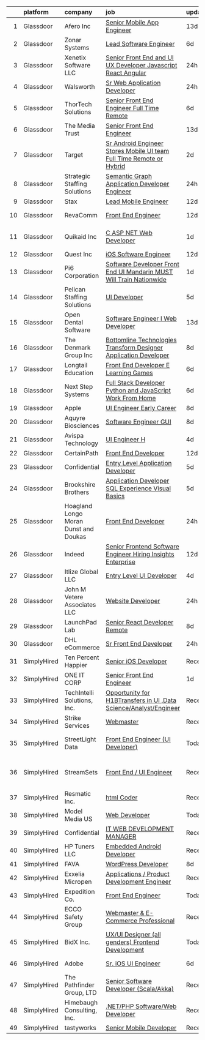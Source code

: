 

|    | platform    | company                                  | job                                                                                                                                                                                                                                                                                                                                                                                                                                                                                                                                                                                                                                                                                                                                                                                                                                                                                                                                                                                                                                                                                                                                                                                                                                                                                                                                          | update_time   | location                    |
|---:|:------------|:-----------------------------------------|:---------------------------------------------------------------------------------------------------------------------------------------------------------------------------------------------------------------------------------------------------------------------------------------------------------------------------------------------------------------------------------------------------------------------------------------------------------------------------------------------------------------------------------------------------------------------------------------------------------------------------------------------------------------------------------------------------------------------------------------------------------------------------------------------------------------------------------------------------------------------------------------------------------------------------------------------------------------------------------------------------------------------------------------------------------------------------------------------------------------------------------------------------------------------------------------------------------------------------------------------------------------------------------------------------------------------------------------------|:--------------|:----------------------------|
|  1 | Glassdoor   | Afero  Inc                               | [Senior Mobile App Engineer](https://www.glassdoor.com/partner/jobListing.htm?pos=103&ao=1110586&s=58&guid=000001816623a885bc8ef9912144abb5&src=GD_JOB_AD&t=SR&vt=w&cs=1_3db5bfb7&cb=1655276022309&jobListingId=1007911508577&cpc=37341DEBFFBD205D&jrtk=3-0-1g5j27a5cjign801-1g5j27a5tii1b800-aaef6dbf4c53258e--6NYlbfkN0CC0A5x5g5_TQfmtzgnBY2xgu_zulWeIlTtfn41nOY8lB7c3O87lkqw2Bq_KBshUPO7DzD05lFuy1O8VTIUdyHnltQslu7y9SvGkILuptDLWuKiJ_dqkOII3JnpuvLxERiWtjWljeOoVYViLLgIEL5VGJzW6xsfazyF5qzwj9nBZUehhQW4cX8eLQ6gFzj-UFuhZ4b4A8tyoOG0TmmrhC3duIRhi7eeU3F5rALQ3zsSwXlY-W502kOoQ7xozFvbB1Sh009igmBd08aTA1k-rQubsNvY7QthTDccAM419ummLyrrM2uqsrzSPDwRMp48TJQvhFQwRUFuO3IYQj1zOtcLivb1c9gXQhjI5rZY8vtZDDackINpKaO36H9HhNbNIYpFb5BLtLPb9nNaZYiDMlKa75UODgZJG-RIak9O0Iikkjmorbl968r84WFJoYHcNeY%3D)                                                                                                                                                                                                                                                                                                                                                                                                                                                                                                                                               | 13d           | Los Altos, CA               |
|  2 | Glassdoor   | Zonar Systems                            | [Lead Software Engineer](https://www.glassdoor.com/partner/jobListing.htm?pos=110&ao=1110586&s=58&guid=000001816623a885bc8ef9912144abb5&src=GD_JOB_AD&t=SR&vt=w&ea=1&cs=1_c2c27ad8&cb=1655276022310&jobListingId=1007926499610&cpc=DFCAFF9DFE7B86C3&jrtk=3-0-1g5j27a5cjign801-1g5j27a5tii1b800-37f5cbc90ecfd296--6NYlbfkN0Dd-xeNrvTnw9TZw2thXhmUPe8rQYLDJvUYVtRQ9e31VDS2_wj60h3O_ncRXIuKqqSX3qBej_ixp68TQjRnHocgUPpNmMWD6amofQneZG21as13hl7Ni-mLRBKwgbKp1KkHx2jDEzfBzBOcmTQKzdxTc1Jetlgy24IBQTs1AM8Ppz0Gbc1ie845lHDdo99U4FMRzufolZ57-wydRJ4HLuTzBE9p3VT2ZiYBB3CrkN3IzRUqBsdtHZbM-ldfytVLiLXjGtKfLIuZerI4J-YU5g_4Y5OpdPGMOHXmoHAGzddbOS8XJBvazDmc9L2k37FX8ozlszohjhm5DxbpbePn5PwRssw-uITevkp2hUbCsMgyEtIJntJFx6AEFUu9TG-BS9NufYmcxPZbxGNWSynAhN3qjiBCMbNHSIFzMgnt9IQseeYAlOPyDCZjL_E0DejFtD1adZztVr-XJpthUtwSuMqSzqLNw1LK_zCJ7ildfQ9iCsUWwVvSHAdy692lomTirr4%3D)                                                                                                                                                                                                                                                                                                                                                                                                                                                                              | 6d            | Remote                      |
|  3 | Glassdoor   | Xenetix Software  LLC                    | [Senior Front End and UI UX Developer   Javascript   React   Angular](https://www.glassdoor.com/partner/jobListing.htm?pos=120&ao=1110586&s=58&guid=000001816623a885bc8ef9912144abb5&src=GD_JOB_AD&t=SR&vt=w&ea=1&cs=1_c028ccf3&cb=1655276022314&jobListingId=1007939141821&cpc=7E331B339EFC28D0&jrtk=3-0-1g5j27a5cjign801-1g5j27a5tii1b800-90042b623b70d775--6NYlbfkN0CpPMxwskfIZ-jWB7IwNHSoqSn3ArM2wfwVqlocDYodK25I6_Y2E5snAod3G6T8FgNr2eaPqRKN4EfUSdtjs6cEeHnDkaVnz9V6QLDkfPP_woH6iZDGxon2hyiPMlOIEnxcDCzr-9qpiHE8uqfIm85JnAN9I6v3znLqBKuqb4KRYQKdKYjvtaKPnhse5HlhS2Ev-e3uODdPCR_CqOGRxavhIWKdc-3pby5rYGmRX8jNKYJ9_EkfvbNweTqbx0UwfowzqPcOrsEY9dZjVxsTx_Y25MAlmAQV5k0nb-uFWuTTcvgqLolafTSq52r2Bne3ZfI0OpDgHspQMAEmAsLCGfBXj7BZvv7eyeTYJadWrqVCAgAOS-yzgALSEkaRmZeKwR6-uxYnM4xQHwmG7bdQ8w3ZbvQP8stxWlswueKTXWjpTbwp_BpDky30I3kw5eyGbay6NJMrgyAgAiNbrUaMfnTgocEbVXxENOhCPI-QSZegDRGY9brnQ3TIapfWNQXKRTGqDuDXgE6hJA%3D%3D)                                                                                                                                                                                                                                                                                                                                                                                                                   | 24h           | Remote                      |
|  4 | Glassdoor   | Walsworth                                | [Sr  Web Application Developer](https://www.glassdoor.com/partner/jobListing.htm?pos=123&ao=1110586&s=58&guid=000001816623a885bc8ef9912144abb5&src=GD_JOB_AD&t=SR&vt=w&cs=1_8dfb90d4&cb=1655276022314&jobListingId=1007940002178&cpc=F1F9710DED3F09F8&jrtk=3-0-1g5j27a5cjign801-1g5j27a5tii1b800-77775126b30611a0--6NYlbfkN0DW_Rej5pckxM_72TM8-Q95c4pIEIDcSeZHzgEKGbEr_LyG-yNczPmRGi_3km06l3eLCOCOwNZT5pgzQgrGUJS0ZqZjWFQTRCGkD3aQzB_y15dGiu_QZS_iCJRBY84cBjRkKdfc5bTSIyziyZvQ3wUNNVPmuVFUWfnXR1Y94HItpKz9-0e4icd3a2R1cFUvmKn-rajSTgp7IOOj89rt8H5yKqVaWz26d5Wq7Vn3wrWzd9jq6X6Z6kr9ZJRP-WY7R6CO_1QyHBbLLoCMpj3v3Pb_AAHcLCcSZpZEDeT1X2PdOhTlsXuqI0_kiNBD91chvtLt1xDbkx04sx-hDUON1gJDs21lp9IF5qZTqszNCkvupqCQbNDCxoTBaIsTue640AxbwxcgYOSnguFFyuhK0I7NnQIYYKSduUOtWcZX2anKj2kyNZS4Ektjz2LLw1x4V1rGFcg1dwTfO0scePHedLp-lcpdUuxgYsDDSXzlT5_jZChmTjr-2jrmVsNXQHogVJf5ht9frYLtCarc_sUjCUs-zrTtijFMOq7nBPwQ1wmDnPtczw4OhvtIco-mLdvRpSsz1KwPe4tD5kiW9cu2Fzu_4jE4WybUyMNKQOrvL2Q8XGraZ7Z3cb-eWzupNW2IljVkvPEaCLSmWMceWhCmiIPouu_H1I8INYY%3D)                                                                                                                                                                                                                                                                                                            | 24h           | Remote                      |
|  5 | Glassdoor   | ThorTech Solutions                       | [Senior Front End Engineer  Full Time  Remote](https://www.glassdoor.com/partner/jobListing.htm?pos=113&ao=1110586&s=58&guid=000001816623a885bc8ef9912144abb5&src=GD_JOB_AD&t=SR&vt=w&ea=1&cs=1_692b9b30&cb=1655276022312&jobListingId=1007926687544&cpc=AF8BC9077DDDE68D&jrtk=3-0-1g5j27a5cjign801-1g5j27a5tii1b800-2890f8cb67275e02--6NYlbfkN0C01UNaBQ680rhInzVQmCw0TGPaO4jl8CGKEaY9c_l_wmklrvLcRGtWPISx9WpmDVKDbwvbTa8jkNU3ooFQdronYdhPVAxnzYMw42-BlaXE7xvHcow4raIAfhvM-dvI8THNAtPTc-qXnXr4Hqg7IIwhqMaPrAXAzpPaBStsvWmpW7mZJAlkgIurY2YCiXUht6l0jz-R0oUAVUFUbrrh4xjG4ecgBXO_yVLXl2wGFshvAtLXjLEncMWAnQyPmlsNBaFn6VGPnCH6WiCrElzU6RwAppOJGe2qohKO7lGIX8DQZ2oAzf2jyiGUShgQPm0LjbrYd9T6Tl3SPwYr_P3MpXqC7t5JRpKcpsPkuozvApL_Wel8qiIXFmQFUwhZcQpyJFHwfPu1soBrx3XB-xJeiy30VNxB3bKtQ-4ib7y6GXdENtShqS1u4VCNvXxNQM-Ci8rD5NIMAboylapsUDKXFF90uttWBSAUaeJ4ocbUNuyV_grhJs5ZZGxetNnZELJ-0d-jaIvbH2POz-5J5OrP8tMWOLDm2vSuvxsKNR1lxlUYmXefMF5R8DDp)                                                                                                                                                                                                                                                                                                                                                                                                      | 6d            | Armonk, NY                  |
|  6 | Glassdoor   | The Media Trust                          | [Senior Front End Engineer](https://www.glassdoor.com/partner/jobListing.htm?pos=115&ao=1110586&s=58&guid=000001816623a885bc8ef9912144abb5&src=GD_JOB_AD&t=SR&vt=w&ea=1&cs=1_e512eed5&cb=1655276022313&jobListingId=1007910273073&cpc=AF02A54CD0F60729&jrtk=3-0-1g5j27a5cjign801-1g5j27a5tii1b800-b0f58a88df791d58--6NYlbfkN0CpgtvgNfb_0GDh77AeZwQGgxMxc-pJB6_jw_LMjuU1MV7IREIiNV-vlkpYz5jbNJQYsu8eYPmJvwXMpthMK0dNjNQR9JYSNzIa11D4xxnch39aX0jcj356Ivg5TZwOcLDcehqczGWu0ZuNOm4LbP2igCicLBs85HolaTJefwOXou_SPJ26bDyMLJw0VR9oB7utk_8vkPD_7nlzEiOVIIWwPcMkli5zMr062udNFmppACO74qaLEI-8-ZfuyHJBpWORf4ynOE2o9UnfuzXgOWvKAMhFYekfKsFxzZcY4WWVN_bt5eZBM9PILaslFHm9iGqNG4WVNM7tr3eNSgjnV2PZcH2mFTnVjcGz4wbgrlxwLsQg5hGp9AG1x5Ao5W_QhMoHKCGDwXdRO1iOC2bHaeJYzxgpBGthd_t1FxxlATFDe1hAB0X2g9eQ8EAwMNKTpIPWH7HpxwYpk3ISsi9_svaixLG0rTSpLG5F5dpHG0nbie6uqAdQ_fklXna0eGA_5t1hwxNbnwoJUg%3D%3D)                                                                                                                                                                                                                                                                                                                                                                                                                                                             | 13d           | Remote                      |
|  7 | Glassdoor   | Target                                   | [Sr  Android Engineer   Stores Mobile UI team  Full Time Remote or Hybrid ](https://www.glassdoor.com/partner/jobListing.htm?pos=118&ao=1110586&s=58&guid=000001816623a885bc8ef9912144abb5&src=GD_JOB_AD&t=SR&vt=w&cs=1_237fd882&cb=1655276022313&jobListingId=1007934657457&cpc=71D4EE06E32D485A&jrtk=3-0-1g5j27a5cjign801-1g5j27a5tii1b800-57dc345cd128c11f--6NYlbfkN0AgONBeCfCTVljpwzR96jFX3mtyFC--n153CYnqiKkqIX_9jcboxCHu9xR05732QjlEUOMr0kbgFMDPRE8Q8EuYE2vCLDE1XG5fFZl7u7gOQg0yDuJsDDGwe8TtwCdxOkudVO-izagQuLF-THoH8Crr1XXCswbN3rjn6qvNGtj6I-oyrM_zIMGmRQnA3TAQwb40f6BeE9_ZIv-jYB1TZQd5_mQW8t5lSBdYGZR0fVkBCOkIALDSIH9hPnDNegVuCdYidC344DvBVYck8p8IKS1btUUQ_glEaa6YW8REQnWIDd70QvookoAaeP8T4gTNYo5RWnEbj15jeBUxU-PTeONuPJpGcYmZCNXzWHucdQWZZi32yCwWGh_mTbsxhOXt4DCW6-CvRlRLwie_9SDQj5H59rW0sXSv2SsS44vf0kPOoVFai_qIrRJxiwMXnRUs5G4%3D)                                                                                                                                                                                                                                                                                                                                                                                                                                                                                                | 2d            | Brooklyn Park, MN           |
|  8 | Glassdoor   | Strategic Staffing Solutions             | [Semantic Graph Application Developer Engineer](https://www.glassdoor.com/partner/jobListing.htm?pos=117&ao=1110586&s=58&guid=000001816623a885bc8ef9912144abb5&src=GD_JOB_AD&t=SR&vt=w&ea=1&cs=1_b9e625b4&cb=1655276022313&jobListingId=1007939191821&cpc=009A9C8147DF705D&jrtk=3-0-1g5j27a5cjign801-1g5j27a5tii1b800-2a8c135464641ccd--6NYlbfkN0CB4h_TpqywgMPZecH4V9H9bCqyxawBCNsXMflKEtNjwOhS0ZWRVr-BFFtj_TgPKvOV4_g07POR8yxy21HD_JCvnTedz3uTTMtEC7FJHNXI_Nu4VKi6xSUEFP385zs-_ymnFVnOmLxD7g7mZZKVv817vm0zx7n_taPgcnw8-BwgNqkEAaNMcAF2RsU4dFcUIZWznTMLbWkC2how-GwgaxNU9UZeyaF-PLu5elkulsqEj55-L82GOME2YwTE1ZK3a8gO3jLPIMA3NJZhTT3dAZqfq5mTIygUL3m3PW_P0hjVdWuA3PR9hqzeXIOwWBrV2HTVA1pVfVVoCqSU5p6TlgTTDp_4PkrQLyFH3cExvkyX72WdsdZILLC88WCzF3ayGPcNiSnaHn6qI9_jsx-dyVaxvQpXIapnONTBJ5XR06s6fKtM4h5cWJJIDe9-wmct941sbeTr5JdcOacrofBKzheA-DJqeXjHJxF32VsSd0NITi4X7RSsMT_1_jZua2_o4aeCEqoLXRFAc0gC5NK3E0xJfDBH0Gjy1Pk%3D)                                                                                                                                                                                                                                                                                                                                                                                                                       | 24h           | Remote                      |
|  9 | Glassdoor   | Stax                                     | [Lead Mobile Engineer](https://www.glassdoor.com/partner/jobListing.htm?pos=104&ao=1110586&s=58&guid=000001816623a885bc8ef9912144abb5&src=GD_JOB_AD&t=SR&vt=w&ea=1&cs=1_42adddfc&cb=1655276022310&jobListingId=1007914657524&cpc=678FF63AF7ACCB7E&jrtk=3-0-1g5j27a5cjign801-1g5j27a5tii1b800-38d92624fe0dc063--6NYlbfkN0ALcuIyRlzerC78lWIaw8kUTRQHvNlW6IuMHNZWRyhpwa5m8O2bMep8hV6AUE2uXVlkf5ySkQgKDXD6L0fuqudR2dn9Jx9Wjk6NZwZkOld8HQD3z12DIIs7lPHCAUVAf0AgcGIsN7tDwVJQuMBPI0ZbmyTexay_EWwxpWz8PRETodxqbd0PaXzUWKS6rhhj0yS1ltDHXxygUH_oAssATp9CaNJt99_67cVyTQCiHcxqXsxAY_y6cqbRnY1zoy-43hrjtcf8Nc5SZ9f8041htK7K8QfLDLuNXDXFa7DkTc2bE5-pTtdy30wLz6WFKSITdI0CIcX8LWF7yNvVTu-2deg-A8zKg_k4SwT-nEtlxiuoiIWLo4Ex_qGi_4aHGTOher7fUdC3qU53f3rwy5bi2u_KqRfliXbL_5HVJiAZaer3Fc8DG08JsdQjRk74KNweafpynGxDk6LaXnO_yf354qeKSNozIohLMv3mnVg8GtYY8w%3D%3D)                                                                                                                                                                                                                                                                                                                                                                                                                                                                                                  | 12d           | Remote                      |
| 10 | Glassdoor   | RevaComm                                 | [Front End Engineer](https://www.glassdoor.com/partner/jobListing.htm?pos=112&ao=1110586&s=58&guid=000001816623a885bc8ef9912144abb5&src=GD_JOB_AD&t=SR&vt=w&ea=1&cs=1_45b35486&cb=1655276022311&jobListingId=1007914541965&cpc=63C68CF611DF075E&jrtk=3-0-1g5j27a5cjign801-1g5j27a5tii1b800-c85a60784a4d530e--6NYlbfkN0B9zy8K5XK602zLXKd9UBb4CgEb3F6IJhFYw-e7vLdKGurejdiCxtTtN5gJpHiC5eM6dy9Tn9Ed292ORRlpI7ttbmr48IjkErkKkF7oXlGbbax_jq3NB3RePkFqECR9OxW4Spd_VnCwB-N_wcRYvaLYfOI9BOiQsJFm8MY61ytaqlGb0BznGlXQjIiQ3l3MbviKLCHhB3AxZgf_fKm9O6a30yF1jW-cCcFkG5SYuizAA2fu-l08ZKMsZ85mY2LMppWewyO7gc-z_BMOrEDN3ItusWfejK9_lkLAIQJD0rDjP7xXWPmQ-kSUCxPags8PlQBfL6PUZQpjdbdgs6bjqh5_Xtny2VyZBdltev9FRUj9Q9zVsATdvbnp_JLPhqW45BC8nplan7Fj9djpxFxPUO_ANXrEk1LuHqJjAdvGyJ7tCc03XsaIKQJzjSMEvcyfvHhEp3VZ-D1BuEYPWGG_jSOnr4sSsywMvJAJmW2PElFxq-W3cpIT2oZkAV-zxwl7f6K-c3EM4vSFulJXqKJZ9tMa3GiNl0gjtTx1wyl4hvL5utt-PknQcGm7SQFJSXvkekRjdsnjzxnPrw%3D%3D)                                                                                                                                                                                                                                                                                                                                                                                                    | 12d           | Los Angeles, CA             |
| 11 | Glassdoor   | Quikaid  Inc                             | [C  ASP NET Web Developer](https://www.glassdoor.com/partner/jobListing.htm?pos=102&ao=1110586&s=58&guid=000001816623a885bc8ef9912144abb5&src=GD_JOB_AD&t=SR&vt=w&ea=1&cs=1_61a52265&cb=1655276022309&jobListingId=1007937028040&cpc=815E22668EC3CFA7&jrtk=3-0-1g5j27a5cjign801-1g5j27a5tii1b800-60791615ae6b208e--6NYlbfkN0DeyJ4CP5CzwT7broxeUwKBt3co1QwKwWitRQqJu2WRZwIvvUV1CfHwa0LEmNUNiJPEObX8L3gYQequGOCEEhkMjl5rMYJyQ7LgAVC5k6BT04u9ZCdfiuak1Tbdw55LwQtrX-KD1-nNE5phdTTz0yAm8I_tJ8hEeKWK_NTViBGMgAoR1JgkBYxFQZKd0s1wGfKG4CKHS_hwkm9KrqZZh0zdHQVDsQUE_oa-jBYrKQcpTyII55oo08x5dlNyeGlRC1lVqduDefa8Rr0Fsc-aeWrCGy1yIMBcGUCJIFR1lb8rlREMVFLY-zP0I0EicpgFvLNPOpkXkd-2DF7fgiVFTdFtlKbXa1GcHsDYgGpdfzuFMmTiVBoXkt3qZOP9kvLhbEeenykdCShPlDmCuI5LK9aFJInGFu7ZwtpLCXO9PW_aEUxp2I36pTGMvZC7KN7CRZApeetoRk-DPajOTpkzLY7uf9i110Xh2NfNluFS2J8mwme8KHrONcWcbx4G-PwfHHFYfOsLOBDqXg%3D%3D)                                                                                                                                                                                                                                                                                                                                                                                                                                                              | 1d            | Saint Petersburg, FL        |
| 12 | Glassdoor   | Quest Inc                                | [iOS Software Engineer](https://www.glassdoor.com/partner/jobListing.htm?pos=124&ao=1110586&s=58&guid=000001816623a885bc8ef9912144abb5&src=GD_JOB_AD&t=SR&vt=w&ea=1&cs=1_90be8c9d&cb=1655276022314&jobListingId=1007913102030&cpc=2F9DD8B511C89582&jrtk=3-0-1g5j27a5cjign801-1g5j27a5tii1b800-25abca8f48abd420--6NYlbfkN0AN_JNTJIFijo5V-LfNIdfM3sOQ91lzp_RNjBLjfK2Ms-22nlTPmIuh1-G9BmoxBSWsfk6oXLzFgZ9qdCfTEWGDU_JQ_IZNCd6i6l6Xsjdej_apnDw2MOp7W3PnWoimW8Ii0Jw-rnx-YKdMrRAeNsuwodAAmnaf2Ar-_hDoIOGQHPMTMhWtfHm3bf-a9K-TjMBkpZkZwCmXyHI7eXiH7j4-3eU2o2sRjE5GqgbDsj1bFpeckaf7-NFajgViN8ERmJL4iIAIrZY4rwBhmegxU7k99fpIveCXZHIHl_NEQ5-LPmSyZcPHARDoTtJUlNKuvtcrZONC2LoItF41fKRB9RVAYomaV2vLxIToLNrdny25e2pNSldppKO4NYiD6pUhL1sv1xXWA7FQAsmv4w_WN_XU2HZe-V5H9u9wlqS1Z7YC6yj53WfAwmC8GP4VXZfTk-J_WyT8vJ-W_tNdoXo-nbpw_CjbrcaUq8fnsawkiewqLwLs_joFJPMosrK4a-Tq6Ta-foLqyLj4kQ%3D%3D)                                                                                                                                                                                                                                                                                                                                                                                                                                                                 | 12d           | Remote                      |
| 13 | Glassdoor   | Pi6 Corporation                          | [Software Developer   Front End UI  Mandarin MUST   Will Train   Nationwide ](https://www.glassdoor.com/partner/jobListing.htm?pos=127&ao=1110586&s=58&guid=000001816623a885bc8ef9912144abb5&src=GD_JOB_AD&t=SR&vt=w&ea=1&cs=1_5d940009&cb=1655276022315&jobListingId=1007937418518&cpc=AF770993EC679D41&jrtk=3-0-1g5j27a5cjign801-1g5j27a5tii1b800-7d80440c9bb8bb73--6NYlbfkN0Bc55vnFPnN7ZAmFYGAwhkdsGRmRjAFmqMbz5JLgeAnQWNmBrwqAvYazBxLYdKEM032mPS8-IyG5yVqI4_5xRAL2ezhoaYZxCzVFDtNUzQJ36pH0mxYB919TPzMs7W8yzDSo-i7PFYgDMxQQs24UEqHtSFmGdGTgN0VmnxGCyJNQDrhi1XRSTu7VgE7BOQlB-9O_KlRmNb7Y7v0v0OmT3xD7g3T47dXhl-AYgsm46oGQu57u9V6QTF7w9xLrkWO-VytkgHXAmakmeqsqLSWQ4t5YrE541OoWr5S9EgxGFDHsHJNQwZsLkVwhoRXg2z9AsUd6BzFCRUP4UdZALdlelCHsxWaAtAVD695yqZrFU4P1D0YXFZuGbu11Eld2OxyTCLIEPh9zPj1RKdBsWDaE4BadnWzoCMOI3mhBqVOx_UR9m949cy_-u4WBJdSn748Lr2xlwhhQMnPltCWm7Ju1iDjz0mod19B0v4M6NDCvdwfn719aAZQTA8s2mHnqVLQLuvQuveHltn-iA%3D%3D)                                                                                                                                                                                                                                                                                                                                                                                                           | 1d            | Athens, GA                  |
| 14 | Glassdoor   | Pelican Staffing Solutions               | [UI Developer](https://www.glassdoor.com/partner/jobListing.htm?pos=130&ao=1110586&s=58&guid=000001816623a885bc8ef9912144abb5&src=GD_JOB_AD&t=SR&vt=w&ea=1&cs=1_883db5e7&cb=1655276022315&jobListingId=1007929657629&cpc=56632219D727AB75&jrtk=3-0-1g5j27a5cjign801-1g5j27a5tii1b800-ff58629627286eb4--6NYlbfkN0D_lQPBjuOdDVOfK2jfxjEwsUDkHVjLMB8leImtkwndJFM1FRPbaarCabwiSCIlEHsXJFVE6RC3cBkbPlKTznPrm39qOcSDhmnTG_icZ6XNm8dMawk4n1AwU6jR6yqlpbWEkYGij484ph9AS9h0j22jcWZ17NlKd27AYFBGjafbUpCpXK777aSBaPRZZBc9x8oGIR8E25aqmucz304sJpByIkGMelN1AWPwpgkphXUCltmEATIfBZAtaKJUzbtWWid7r99MU8-OeKXoHNrXCvFWoNJWY9oeFS8dz3YArlmE3BAGrxWTn6qy0vcRbH4sxrFz3mDFbO-3GZXA8nd0Ud6ewJoudToYdexadI0F3rYIWC3IrHQ918Y3x1JHqRcrM-LqVEc0MPAfd78-x3pLcgsQxIQkUNP7rh7t6vQoFPmiOGHyVg6OrqRMBoW_BSU-sYjYqkqPm7IIRvR3jhW5L0f-7iO07lXetE0-pZrXwoFJSQdjfcYPyzKwg66vTXYX4Q_qW33rXiNQNDze-7SfITH6c5DFEyVspg0%3D)                                                                                                                                                                                                                                                                                                                                                                                                                                                        | 5d            | Georgia                     |
| 15 | Glassdoor   | Open Dental Software                     | [Software Engineer I  Web Developer ](https://www.glassdoor.com/partner/jobListing.htm?pos=121&ao=1110586&s=58&guid=000001816623a885bc8ef9912144abb5&src=GD_JOB_AD&t=SR&vt=w&ea=1&cs=1_31d08df2&cb=1655276022314&jobListingId=1007910261628&cpc=3164FDD6030E246B&jrtk=3-0-1g5j27a5cjign801-1g5j27a5tii1b800-3046ef358605a70d--6NYlbfkN0AKPWZsiSsGVsCbCuz671PqLeCoc4zvkJCuGTk5psuLhbXQg7Ab3wQSXKtb550zzmgEhYvg6VpgsnDDp4ArxACBJSC6qIJmB2VJKHffYwefpDfkP0m-70mLLPj9mrJ64nSV3_vKK5eTK5uySR6I_9A5mlbyZ4PQ6rk1jvGrPZlC7AJ8hBzQZSey1mEC2OL3SvwtBwgIgBCxoUIIT4zA0JCYL99twQyIyV8CCV1nEhsr2L2xTYhdn4YofpZSy3rVpv8clt1phDSU2fLMD6_eHomyTVgoTf8wQUIg5e8Tq4An-c0exBcuFFW0sU5-umavjsvb4SHg5_3pvAsgXWVIxVFLn3pMZ4RK84KytyfLG18pJDtn6bI-nCFmCdEKGSqjsgnr0C6QKgbKgivEpByQMdTEWadPruyvMzzbX4hN43YaNLwXDPGRtEj7UoU1YIadPeY6zK5K3ilbhWfNw8I3VkVZPu45tAzfjbU_GQiS-t-0QKaxibMO7u2UGZRr-qTUW26_PcjyzLKsFu1JU1lOEHf6E2Qp4iOZpcpFHGBmlXrxaw%3D%3D)                                                                                                                                                                                                                                                                                                                                                                                                                   | 13d           | Salem, OR                   |
| 16 | Glassdoor   | The Denmark Group  Inc                   | [ Bottomline Technologies Transform Designer Application Developer ](https://www.glassdoor.com/partner/jobListing.htm?pos=101&ao=1110586&s=58&guid=000001816623a885bc8ef9912144abb5&src=GD_JOB_AD&t=SR&vt=w&ea=1&cs=1_d12bd918&cb=1655276022309&jobListingId=1007920677812&cpc=80CA950050679DE4&jrtk=3-0-1g5j27a5cjign801-1g5j27a5tii1b800-c9509fc5d067a275--6NYlbfkN0CnvnrZV6i1JGX1yqycrBVKxG_QbmFGo1hJvaAPDrdCVTET5rWUgFWpZGgoZc06_HNnY7hdT5y1kDU_dzPnswIN34pdZNgNK1ilmmQcF4UlgBkJtOJXqS4SHehDpnMOgd-7-BM4x5-4Lwr_f_7lGtzLgqaA8CJxUoK7HXFt460O2Himc83l5I4fCMyIzzRDPz1k8ktnAsBI8W0vFnB7qJBwtOpoG8p_TrCa75ahyRki0z31vjP2oY8B74cyYDVEh2UOoW-ORrrzZZAAIfJ7ClQPKkBXJZ7mVLrhZRRdSdTFxaiZe6xQbQdd0zAvTmzvJTTtORvd_ECcsFARS88I4PQiKhhgsw0jQWBvgQ7dxNKQPLA2NpeTKuoHGxtfc3Ais3afv_EES7lljGtiyv07JwfRNxVEbzRQw--5XsBiezQOaEBCE8iBv3dEwXQw50RDUib320a32OlZpt6pyU4SHbVBOxS5m7HWT7QtB4q4tnILEaTiuVfWcuXMG8kaFXaygE78P23nSC9qYIUKMfcRrQXJlyit0TV-UqLoJ4n8J5ey5AG7e66dg6ZO0DGGMGzHdWs%3D)                                                                                                                                                                                                                                                                                                                                                                  | 8d            | Remote                      |
| 17 | Glassdoor   | Longtail Education                       | [Front End Developer   E Learning Games](https://www.glassdoor.com/partner/jobListing.htm?pos=105&ao=1110586&s=58&guid=000001816623a885bc8ef9912144abb5&src=GD_JOB_AD&t=SR&vt=w&ea=1&cs=1_c452876b&cb=1655276022309&jobListingId=1007926654185&cpc=022796DF6CE1C9E6&jrtk=3-0-1g5j27a5cjign801-1g5j27a5tii1b800-3408b989d3f3116e--6NYlbfkN0Dx3r3E47sSe5bB3PIy1uzBZvlB7xy2NhfhZMlxQTsxrNljbzALwoFlN0hOG0WFn3PJ4j8vj71Tk388D7khWysTEJVf-c1eHPZ05UzvtqW2pojDHQQ2uuGx19rzmb5gVicTfaWfPTkLe4qrehY57PTlI1XFNsELU4LEjVGaL0tZphHoLL1m_AiQo1CQp4zLfgCr1PM7gNRGlk_fh-Egjpuf03Dh0j0IcdWn-ezprdTyVMwSRe9CxzCIg939qHoXmiX7JqeRUVV8zVjlMucPVDdKOTGJpxvBJ_FLuIppyRz0GH_9_WzVj7Uulvjw9fTXWk7lj_00SMELUuNtV1QAXeoXBoWolD91ghXvg2F7t4yvYe6o7nwVptZC2Oes2ugXLnEBn2LZZF2cnaAUUleEQ58Olet5i62ZKHoJC1a-EzoNEcli9q5_bhnuzI9KWj54_NWTeNideDdHn2sVliO0-XdENKsh8LtwxrWIAglAf_ktRTcIa5mwIqhT4nL24L4XCAmaYpvj37o1Zg%3D%3D)                                                                                                                                                                                                                                                                                                                                                                                                                                                | 6d            | New York, NY                |
| 18 | Glassdoor   | Next Step Systems                        | [Full Stack Developer  Python and JavaScript   Work From Home](https://www.glassdoor.com/partner/jobListing.htm?pos=116&ao=1110586&s=58&guid=000001816623a885bc8ef9912144abb5&src=GD_JOB_AD&t=SR&vt=w&ea=1&cs=1_9e4bbf79&cb=1655276022313&jobListingId=1007926348181&cpc=61E17551093C17CB&jrtk=3-0-1g5j27a5cjign801-1g5j27a5tii1b800-e06341bec5588875--6NYlbfkN0CKgvS4s_uBktsKEiEAZi2bJDpOvi088CPgpgQhjoHx3XsUynjJkKfLI9CdwLuYzqMQgIczI4HfjfMITe_ueWXyWIiCNe-vEpJWUhMQu9Q_E7NpynEuqoVD-Gub0tsYPT-iztfrzxB0S0YlOpSIOtUwVFrinIFGj_JM3CusNGjFeXRROcCoXi4rFLs3NzbBNE7PpXrkx-DnNbns51VUn3lki-cu0DPMY8b1kbMZNbxqzn1mez6pDlhZKt5YaGuN3DtD-y1R8KLcxNPX59de43i4JbdygyBMBjU0b0BIePU7okFYpRsKjvsGncD1QxSGfeAfN2d3OE0i3V5VVqYyyDWodk6b3xfpJuTW5AmvV4rhGYHvbDjcUtoAo87qDRCxYgx14n_FlPqpgJpf1zNAPFmz64Ztt2HvsnI75F5x9LEl1LZyaFBrOZpQoTnPhbKwgis99Awv364PhS1Rrp3ClvNiDPapCvNvfXX2BBULNy57HNgpDMZyKkqqSnmazk1k11eiesZZlhscdOSk69oXTuyTdTw3QQytJuiI6OYYOUz7nJbyimd3FtM0XVOd1rjUUnc%3D)                                                                                                                                                                                                                                                                                                                                                                        | 6d            | Remote                      |
| 19 | Glassdoor   | Apple                                    | [UI Engineer  Early Career ](https://www.glassdoor.com/partner/jobListing.htm?pos=122&ao=1110586&s=58&guid=000001816623a885bc8ef9912144abb5&src=GD_JOB_AD&t=SR&vt=w&cs=1_fc8ea633&cb=1655276022314&jobListingId=1007920183732&cpc=AC285F3A3ECA6BB0&jrtk=3-0-1g5j27a5cjign801-1g5j27a5tii1b800-f05fad4a5c8a0a6b--6NYlbfkN0BvKrLyj5gPmtZO9T8euul8TCxuuKNOtzRJOomxnwSEodTz2Bc-sPZlADHp0xxmf8VEua5gx5degP5IAWOqCS2GOZGXDVL7LW2CpD1-C6eJ77pVFZbsmCAiDkWa_KsABkg_oeyg1QkserPgsrGgtWZOl8a0GPi-tfPYBEl-35SCtBjeEir_53Q4tj6YuWDxhSRHeSIbLe0ROsX-yO5tKe4n2WoCZ5Y6Va8-XigPUwJ3YGeyjsiLh1UBLOCnPb7QBSicDv8o7DRnYPmqXxLJRKAssL_qi3Kdi9i43Ug7hncu6rUgOjz4Rb01hsGXFSCAlV6nmrwR728Yk7hf-iOt8lLu_99kRIYhz-SYP7RfjCbRy4HGx80tXegW6wtuD0znr-selsJ3TqhDI2WfmzwFn1rcvymgNgeo9YCfwlqfNWFXzGHrdAplZqVMuGhFKpzUWxZRoVp6a0topZO3fznP-QtYXj3ixs-t6zWIWHSKMfOhGlwrYnFPn9twc_whokM0VGlKIQSLECH3Ve_ZOW3MD3aK1JWMDzQcQfd8PMrq_6pHuQ9zrcMZw-NIE40XFatEaBMAI_JgXuVvrMoGOKNUh52fxiIqg9tKavwKj8LhZ29En7Jv5sgUZMAh-wc0aks0vUtoyhI4-KMifL5F7XS_G7HaAQPaRsJoOEvzugRZWbml1Je8OEoiGE-ILPWZZ3iH5hoVWCF52XPOfzfW6deB_JhXuFCQ-FTVgVfO_HM4pKQvbQ5DFx1XfEgH9ZxvOZGZA_5QHeVyQ_m8hHH1QJADZR7GAlDoLyfMfdZrSRsFFSR7rhbj2i1q6S4CvfiiDxDYUe9F0rFoTiwQWSjiHbV7DTc26Amgb9XmrZf37GYwt0Jaln74RbSngV97v3mz6Senby9H3T0aBrocIIDkkPMbZWPai1tUQLLKofVehmIo05IsAtlusePUGFaPkHA5A2O3h-CMOlFjgPaGEw%3D%3D) | 8d            | Austin, TX                  |
| 20 | Glassdoor   | Aquyre Biosciences                       | [Software Engineer  GUI ](https://www.glassdoor.com/partner/jobListing.htm?pos=107&ao=1110586&s=58&guid=000001816623a885bc8ef9912144abb5&src=GD_JOB_AD&t=SR&vt=w&ea=1&cs=1_4a1b3c8b&cb=1655276022310&jobListingId=1007920569662&cpc=A2E4EE1299827998&jrtk=3-0-1g5j27a5cjign801-1g5j27a5tii1b800-f653178fb4ed4c55--6NYlbfkN0DLxniXb9xd09bch3T7EymxCrgj1jiT2kSu__xrmi42oFUVS0emMDhZhZzQY0q64zJA_nb4XXjxcdBTwFzjtESLSgWeTzEnQK8dJMW0sDe413mcnIOOKqP2F_StosgwKETNGn8JCsAgQA87aetZY9-ruSmdOUm6AoPfmN1dBZVClJ1jZz1yU3sxm2yJJv6NF4tSjbDg6FxgIP0MauNQ2GuPc-bHznrxDB7gfqDXyf2sR40Wd95dU7MjlVjKuKvoeWKEKGVYVoj660Z1P2BaWe8npjatVa5g3IfKYs-5SYx5kWR-RLHU4_-SOzvOW05NYi4AbDk_5ZCknD8oqqG4IPpVuM_iNzUU7A_kFWIrKRK0rC741tHZBc41gOrXnjNFaz8Y8P2tizQYrv4mKOUZM_17kgkfaUGXcHybbE1Gbrj4-1SIXVzW5BeN_tvbGPAFoYhZwHtjnxGUFb7OxIgdxXPq1unRnD4nR0Elk3bnI8gzPHWFTDeVLqFVy2xVnFh4Lhyrd4p1pPvn_w%3D%3D)                                                                                                                                                                                                                                                                                                                                                                                                                                                               | 8d            | Weston, MA                  |
| 21 | Glassdoor   | Avispa Technology                        | [UI Engineer  H ](https://www.glassdoor.com/partner/jobListing.htm?pos=111&ao=1110586&s=58&guid=000001816623a885bc8ef9912144abb5&src=GD_JOB_AD&t=SR&vt=w&ea=1&cs=1_2d568339&cb=1655276022311&jobListingId=1007932631574&cpc=9C4F014304452074&jrtk=3-0-1g5j27a5cjign801-1g5j27a5tii1b800-5ad7c47ded807920--6NYlbfkN0Dj2d0qKPEJP0fpBViK7V-TZwXvjpwqshPgAnSSx4qW-KrhPkyDM9HZN_F8jkueVASXz2uduGYmphwcZJ8djClgT2JngLHxEN5EtlFOfcfDw0mC8dafxDEuDzoON_QXMq5KetONQKok9J2PpNgEDCu2vOKHeAXua0PIY0C8PYZ2q9K9g1VFt1w1Od78NyzpBidx8FWJoZcfnHTcVfB-ZupxOXZQJhftOv8TEGv043aoY2y9NLSt5gsoYtGcj1XX3Zl5d9eGw2fZYKZg637ZxHShoepOBGeo73iL0B1r5G3NMssQVGGGDJS684QzHm1tkHJ-Eds1ylZjJv1gTWZHQ9IDgxeSOJUd7UUGa9zcVOQRjNMspO5pZlIsKQGxBFbB3yM6v2e7YJPpS4kNjNOAbvCTOOOAG1oEbvWR4U4qiRB4Ff8xVfLz-6yJSCp5vG9TYuKSBvdIE_-lC2qTDtCPA-TAUAt4V_mmJgg%3D)                                                                                                                                                                                                                                                                                                                                                                                                                                                                                                                     | 4d            | Sunnyvale, CA               |
| 22 | Glassdoor   | CertainPath                              | [Front End Developer](https://www.glassdoor.com/partner/jobListing.htm?pos=108&ao=1110586&s=58&guid=000001816623a885bc8ef9912144abb5&src=GD_JOB_AD&t=SR&vt=w&ea=1&cs=1_1c15f16e&cb=1655276022310&jobListingId=1007914881133&cpc=FD0C804CFA90C8E1&jrtk=3-0-1g5j27a5cjign801-1g5j27a5tii1b800-5143d4b2c74d25bb--6NYlbfkN0CI7rMUzb_X17Bg4NAyty92Cf-dpyWe7LSLOCHJ7HS37QXMtAP8woM3ZXAzOXRvoQJE8mRmpmq1lxGFern1kfNNiCJXbQ7X4eDz7X0M0MsRGKFIuT0XNHPT__gkoTHAEjJmhogNLutF9i8lltcVgGbRX_nA6Zk22KIwvlmUPbcLQWfsOc-vWPjtokpLAv5Z89qK0k0uQQdxZEELYxrGIRkFtvcdnn3cGJBUU-UHWWt9IVZtC7PNLllltashvasrxPmM3XR1EkMPqSX16qWU1aQOVctswFEcjGh3nmII3fr_IoHbSNAZ77Blf45yKdrbJbT1zs1Of1qCo_Y9KZUmGOuPGneOk6MdNOGWQ0BdEVnY3YfH19Ii-JnESE3DGgrcGY4HZgWwscZShZahOCO6bZ9Oo0F5wq9Qo7XIZ4GgvdjjnVYXrHtdPKlMN6uuE-qWRUvIvMbM7eY_6ChiHmbvXi4YkDD24cKBXYe4Svj2ZOU8VbnngnB0bCUr-1cLh3XjQPGE9-fQ1jKmjyWJ-ZDhyNOamqcSCe_PMp51414kfQxFITkkYcOw1vf2gfeFEzN9WECL1EH2Ch9yAVluqkpbmP6e0-Ob-amkyXw%3D)                                                                                                                                                                                                                                                                                                                                                                                 | 12d           | Dallas, TX                  |
| 23 | Glassdoor   | Confidential                             | [Entry Level Application Developer](https://www.glassdoor.com/partner/jobListing.htm?pos=128&ao=1110586&s=58&guid=000001816623a885bc8ef9912144abb5&src=GD_JOB_AD&t=SR&vt=w&ea=1&cs=1_dc09309b&cb=1655276022315&jobListingId=1007929027843&cpc=1120CD366D53BFD9&jrtk=3-0-1g5j27a5cjign801-1g5j27a5tii1b800-bf816926a840ee53--6NYlbfkN0DuFGNvgxqtXhBvlkfIT0lfPURKgQOrrulf846JC364oh21bN4_vXQb1KUr09Q6lz9in-RTnA_ujuxW7GMsv3xyxT1b2mLIjgbn6CKzJ5Hi0wGBLBYfh19TKwIpl1ksi9XOMVi1NDmi9dP2M-BLBE8Ml5sIIu90ClPtdVV8YaP-blF4NCgjw-1Spzu_ivmUXGKA901-9YaBHm7lq7RjmNBUJEzp76rp2zfxIMobgutVzh88_TZt6X5vETMejjfiJwtEGxgMrscia_jxt0z7yzGMrL6cW_ZIpR3IU6BgwV-lUrDZvCUlxSwcZBIWA_eWnJoD9BDE3aMjkN3KRvGQL_ysjvNFQiGDF3ocr9CUegsWo4HCMzcRZP66-CCKOvEQ-_bGSPryxM1XT7rp9mOQ4h3sGzk5Xg93U9lji-DqIwGDIb3h9S64aWuQe4qP7YC7v_L9cwqZ-uG-jF1csQw2Wf5lnxxP6wiJ8aOvU2q88jZnz8NhsNA7vHF76ruUW_f6ItlS6iTb_r1CDw%3D%3D)                                                                                                                                                                                                                                                                                                                                                                                                                                                     | 5d            | Chicago, IL                 |
| 24 | Glassdoor   | Brookshire Brothers                      | [Application Developer   SQL Experience   Visual Basics](https://www.glassdoor.com/partner/jobListing.htm?pos=109&ao=1110586&s=58&guid=000001816623a885bc8ef9912144abb5&src=GD_JOB_AD&t=SR&vt=w&ea=1&cs=1_14a26e4e&cb=1655276022310&jobListingId=1007929580481&cpc=9214EBE9D90A538C&jrtk=3-0-1g5j27a5cjign801-1g5j27a5tii1b800-8d4808b8648e3ab2--6NYlbfkN0CV4xHAMTT2EKtI6pFrXHP7UJ_TDKocYpL1aP06cHNc1I5eicMZaU_TYRGgnIl1Yepqd6bjhzVFIyAD7c-954rnKh6brB48_a8HnZX1jR10ERZC7CZ90QgyXv6g7Z8hb4_MtpNJcUz6tn53FwHD3LH_tjfekMgDI4PvEn5A55BNSlDfxCcTz6zEGHsHMglFLlmM-DxH8zPx07fr4CTAGk2UAxaXS6AfGwKPdqCgsMpLK3AdNIo70Le2cxBuvLGejBj8F8LvbrUr9KvsFBLdYICrU_o8F0fgfaxI75kJQpSThe0JQwRfiN4-9hzIEqOPZhv22sWdWxHbci1ysNxryTzVMrCO-crCcLEdmZpsPjGvtZuYdMkC1SdZn3vXymdKbq8mAg5sLDo88H7vY-L695XRoR9cyNyBkTQ6pC49oizN1yovEadnHRkKWjAhms7mC4-PxpM4qHuRckwTLS2gGixF4sSYp0x-Nf15-FXvzfYnB-WbL_R6ugN6gc18cbhSEH0-jW7cdiO8VUHoFqoRCYsZ)                                                                                                                                                                                                                                                                                                                                                                                                                            | 5d            | Lufkin, TX                  |
| 25 | Glassdoor   | Hoagland  Longo  Moran  Dunst and Doukas | [Front End Developer](https://www.glassdoor.com/partner/jobListing.htm?pos=106&ao=1110586&s=58&guid=000001816623a885bc8ef9912144abb5&src=GD_JOB_AD&t=SR&vt=w&ea=1&cs=1_4fd749bb&cb=1655276022309&jobListingId=1007939030979&cpc=A5E0E470F522E57E&jrtk=3-0-1g5j27a5cjign801-1g5j27a5tii1b800-b7133ca4d526f4dd--6NYlbfkN0APToHrk7ILONyRglvlT3LJMO76dZGJsKlG8WQjsY8CqwypV_UwhZFYCbzpvn18-xt0ebcDh945YKQrBfopXAwn1R9sr5X5RLha1nww-hib8MF8UOOxFSlOklT5Jn70Vv1lxPy5jxBHell05md7gPdaPH47Eb0FOosfcB8cgyY_1sAJ2ghMWuWuadkILJW9shydOhck9RuNEza9QI3C-Dfnt4vdhpMyAwW9LtjdsqeXExnEd_gOHtTy2K4fpCLy8JPMb-hOpORpw7y_ZtGKVaA4fOuXdfhH6HNZ3R2hpY9VqMKpzOAOXQT6Gaqj8VkYrwJ-ZEzlCQQ1BucHtPQmJMAiRCr9iMgWN7RRp5MXiqye1g83Z5A8BPJNFM2o9R30JR3JTJijsjbNy4r0rJVDT1Dyz6IpovZMOST_Se3OkxQO8w_LmaIaTgHrZlfp53Xh1739S-v9ZD7mk5CdalRDviss5ftoa9H3vrXyEo9SZtPROV17sNZq_Lda9SU-qVxB4ytamKZCM1qJ5g%3D%3D)                                                                                                                                                                                                                                                                                                                                                                                                                                                                   | 24h           | New Brunswick, NJ           |
| 26 | Glassdoor   | Indeed                                   | [Senior Frontend Software Engineer  Hiring Insights   Enterprise](https://www.glassdoor.com/partner/jobListing.htm?pos=126&ao=1110586&s=58&guid=000001816623a885bc8ef9912144abb5&src=GD_JOB_AD&t=SR&vt=w&cs=1_05643183&cb=1655276022314&jobListingId=1007914193710&cpc=FD56AAAF1899B499&jrtk=3-0-1g5j27a5cjign801-1g5j27a5tii1b800-601967a0fedcf26a--6NYlbfkN0DLTWrtYgwrImipCgomvD_emr2HhukORmoX-96bj-luCtBGkzIqf6zSXak8EOZ1r0KTIE7QbLbNHSXizK7Kt3_iFdM74jQAzpW7JCpR0kRqgb-9QRo1EDfwqrW5SuUyS1_9dt9RSSZxx9_NacI-E-rWXjPKAeP7XMPwTi1wO5aZsEhgqHVqisoHUOZVVH93du8ijyyZVmLQ3RNo7wiRv3RAUUgDcGnnbgqSdE3-3T5Gdoi2GcfQrY9mUvWSjATXCf7YcZNGHqUNcuWtegOTOe6_oQIMBd1K8KjfhBVKu6FLJJ3Y0HPv3M7_n6XGNqLkOSNPrzfyme1n7y-rWk-YC5l8kMRL4vhDlGT9Y2zt9cMYu0jnEBAboevHO77aPwGd9T2hFPXMYvlWd01bWjDoI0wJXDw-G13KqwrhcTNeCHZoB3ea4mbSyvyxCsm2DJ20dIwnuhf8Xp8pUFQkFt1n4u4OxzLqCXfF4U8%3D)                                                                                                                                                                                                                                                                                                                                                                                                                                                                          | 12d           | Austin, TX                  |
| 27 | Glassdoor   | Itlize Global LLC                        | [Entry Level UI Developer](https://www.glassdoor.com/partner/jobListing.htm?pos=129&ao=1110586&s=58&guid=000001816623a885bc8ef9912144abb5&src=GD_JOB_AD&t=SR&vt=w&ea=1&cs=1_4694fc68&cb=1655276022315&jobListingId=1007932064438&cpc=AC285F3A3ECA6BB0&jrtk=3-0-1g5j27a5cjign801-1g5j27a5tii1b800-51b753b173ca2cf1--6NYlbfkN0AxomhOT3NXPBAGIRcDiNRar1b1C33LuyoH_GOti41F1-DU8TCJZzWgo_OZ6g1DpVb2pf1KmNFTb5lpmRIxnKRQtOTrIo1w8Nb7HCbYmKtJ2ui2m_xFVkll9yxV-2oNI53_Dc9ENOv_A-u6gDR_OeRsNcerd_OyVfqHoZgoCtETY6W3hrz3fQuZkjkoZtyLF2fvs3rEmbtz6ALqK4lCa4mefCBqZ9Jf3dpG8DSToCcXNuZP3b2Zs6ymqowpIwpRVm7e9aPslcAJZPUvKpBrrgKErbujiBFXCIOpmWCc6brcVVNliY8VGQWE_KXjZ4CFcLzbgjdNjBh5LBPtRIUbNABI_0vlseR5jeqibhuBhNMTfeSBziELDbRRH22h2jVUcJbFQ_WFXmpyA7AHopy82chlfu3qLA-hfUgnpkcviy44YcaJ7_zY5j6r5wQ6rE3bYqIx4P0-eyBy2IgqUTdEKGeWxnJGVFdRZgxrIKzujM9MsQaN0iAcHaLtVC2GHYfvmEkkX4j7MSlhbA%3D%3D)                                                                                                                                                                                                                                                                                                                                                                                                                                                              | 4d            | Piscataway, NJ              |
| 28 | Glassdoor   | John M  Vetere   Associates  LLC         | [Website Developer](https://www.glassdoor.com/partner/jobListing.htm?pos=119&ao=1110586&s=58&guid=000001816623a885bc8ef9912144abb5&src=GD_JOB_AD&t=SR&vt=w&ea=1&cs=1_19996cdf&cb=1655276022313&jobListingId=1007939977806&cpc=5C70DC7FEE0D01B1&jrtk=3-0-1g5j27a5cjign801-1g5j27a5tii1b800-c901cbb4b6117785--6NYlbfkN0Cb6oRm7I6f-NqOp6Ufi8zDGdJB0OLycRkhAa2Ax3wDkGNX1JHvajaf5Fr8Vaz4W27gew0u6Iuhfvt1cpR-d7HoaELQ0xc4iAN8ohURK3qJTXh4-zsNrGe0iwrbl_0IpjaigZRPIGhEeLIADWFWS0pA2dBglOLwguxeU7U7FbrhEwBL_RNZQksjRROG4j7s3pnAuYAjUKWhta8OLb78-RIXxTTHWF81TNiz2j2hsnHKBF4j4e8zM9jcOb1cueSw6KY1IJqWLKPXSv9Bt27tID05Txh2_aJqmx-iwzboDHOQwJLw2t5xfd5Fvy7W-J1VQOMB1uRBjIk2FuCHOyZ8tEq6MSvng9x3OruKOk3r6S63yLOxBP_pVmmadvtzkovllVEwWX6ueAH5lqALzErZwqOdeXOhV-xMVNmfzKQfVBcv2bBm544s7xP_bd-xiM1FXviMgpzAk7_z57Hlz4ybjzuTFTmwBG4btpM-oUvrG6R2jPbbnt9yk8KoKIF6_mYrAMjmIzdJZvuFBA%3D%3D)                                                                                                                                                                                                                                                                                                                                                                                                                                                                     | 24h           | Remote                      |
| 29 | Glassdoor   | LaunchPad Lab                            | [Senior React Developer   Remote](https://www.glassdoor.com/partner/jobListing.htm?pos=114&ao=1110586&s=58&guid=000001816623a885bc8ef9912144abb5&src=GD_JOB_AD&t=SR&vt=w&ea=1&cs=1_0ac4a638&cb=1655276022312&jobListingId=1007920963759&cpc=FD68938D22ED3258&jrtk=3-0-1g5j27a5cjign801-1g5j27a5tii1b800-75f4bf6269184288--6NYlbfkN0AvwPFl06UEWGwmoM9tXQPtxHbiNBI7TwTkTh5wUuCbgIrbdfp2JK1YdNGTLJbtp7ddpe4rtK9eDHXd5y0XW7yqpCpSzzL9u04glT2KnODC6DZwhfU_42sl_SLQp0xmFUt_7hgCwzFDYfMyUboO1HdAQRTRrIh3xHeLYGFRna5aEbuzThC0jCzJdnqsoa--2pOtIAwNq-bt2eiiWKVPxcEOXonom8u9XNMbiN-Csu-t_m4gBrqCJlNO75r3J3C0gHDmQIZhCyEixe6ScQpEH_wQ4ylFfZ0-KIv91CKRmR_R-AxW02Vau0ceHQ_OZ9rMDZFh89gNdFiVUWSzM4EBH8qtKW0yM07Nnk_opM7N2METJrrIYusIcU-n2amQMdtJGjLN4wpYEl1mlV0oZinOJ4ygg65K1Hm8pLF-vbWSFwb751XUE4MIIkWF8k6DalQnQxDQrP5PB0yo2lP2mmGvmJl8LyjEI7ZTnG0%3D)                                                                                                                                                                                                                                                                                                                                                                                                                                                                                                     | 8d            | Remote                      |
| 30 | Glassdoor   | DHL eCommerce                            | [Sr  Front End Developer](https://www.glassdoor.com/partner/jobListing.htm?pos=125&ao=1110586&s=58&guid=000001816623a885bc8ef9912144abb5&src=GD_JOB_AD&t=SR&vt=w&ea=1&cs=1_1d9eaa60&cb=1655276022314&jobListingId=1007939896857&cpc=61E17551093C17CB&jrtk=3-0-1g5j27a5cjign801-1g5j27a5tii1b800-7f71bf09747b9a7a--6NYlbfkN0BRKh2YbrJvU3cwyCnunlOggSbwWF3i2satu3Hp4rzdsUbZEuIYnb69_GceNd_g8F8DPDhuh12AZWFXDvRLMQywUjBKn5UQSp5uNE4tp_73m8vbLuTXMolAHgp1qXYx3CgLi2Lfct_QXpVHVZr2iccwpAd2JM6tFs18NwDHwgWy2aPeNId8f6Szywii58DwdjwX-FcM-qc6NzNVMK-DrtVPGiWP3Iw47E7FdjCwghXEpE2YRf1KHsqlz5hicQQXwzjR8No42DVttOd6PjwFMrX4dK8FdnPwLf7nU3k0AthYnTuB03LM0Qm0OGYqbE9AFSYBqnGQXv_keqp32g7yA3LdhlAg7QT04Z3gxupOIKLX3Gbk5zPUu8fMqbMrlyNLBz6FTOMF203I3aQ3zy2Tqnw6VDiQvtoZ4BokVSxHjFefuwmlIInZpXEEX1tzyHpcfCLVdpLhmj7Pqu4-NqOSM27AAK3NAV2wSWfzXPO4_K2Dmx5cIXQQSa2JyM9atPhZflTnmV6R-MFP6A%3D%3D)                                                                                                                                                                                                                                                                                                                                                                                                                                                               | 24h           | Remote                      |
| 31 | SimplyHired | Ten Percent Happier                      | [Senior iOS Developer](https://www.simplyhired.com/job/F175Q6sEOolJ6UOpeNZV3-XYekqXbrwWObs5o1ialYcMGg4RWqoxEg?q=ui+engineer)                                                                                                                                                                                                                                                                                                                                                                                                                                                                                                                                                                                                                                                                                                                                                                                                                                                                                                                                                                                                                                                                                                                                                                                                                 | Recently      | Boston, MA                  |
| 32 | SimplyHired | ONE IT CORP                              | [Senior Front End Engineer](https://www.simplyhired.com/job/OQ1SexVMY0A9SB40huSPBlKjhDu23N7deiVMjNYPbAWCVqAyGE8mCA?q=ui+engineer)                                                                                                                                                                                                                                                                                                                                                                                                                                                                                                                                                                                                                                                                                                                                                                                                                                                                                                                                                                                                                                                                                                                                                                                                            | 1d            | Remote                      |
| 33 | SimplyHired | TechIntelli Solutions, Inc.              | [Opportunity for H1BTransfers in UI ,Data Science/Analyst/Engineer](https://www.simplyhired.com/job/ROdZ2viUpA4kB8DT7hvBVimJkBkjgdadfawAfLAIxpVNAZKDIYOHJA?q=ui+engineer)                                                                                                                                                                                                                                                                                                                                                                                                                                                                                                                                                                                                                                                                                                                                                                                                                                                                                                                                                                                                                                                                                                                                                                    | Recently      | Kansas, IL                  |
| 34 | SimplyHired | Strike Services                          | [Webmaster](https://www.simplyhired.com/job/AU67cCmDWRXAwB__GFlbZtYdBOTIPwTLRq5qeQA3Cc68rhRNI5MM-w?q=ui+engineer)                                                                                                                                                                                                                                                                                                                                                                                                                                                                                                                                                                                                                                                                                                                                                                                                                                                                                                                                                                                                                                                                                                                                                                                                                            | Recently      | United States               |
| 35 | SimplyHired | StreetLight Data                         | [Front End Engineer (UI Developer)](https://www.simplyhired.com/job/68YTc5slheKK3uStdRv8VsQs5AF0bMQ8TUrhJ4StkxGO6Bz4QfdzFg?q=ui+engineer)                                                                                                                                                                                                                                                                                                                                                                                                                                                                                                                                                                                                                                                                                                                                                                                                                                                                                                                                                                                                                                                                                                                                                                                                    | Today         | San Francisco, CA           |
| 36 | SimplyHired | StreamSets                               | [Front End / UI Engineer](https://www.simplyhired.com/job/CBemvh1R3_vqw52f6CwNpmEreUwCmVc8eYjsks79pKu9wNM_Y43iog?q=ui+engineer)                                                                                                                                                                                                                                                                                                                                                                                                                                                                                                                                                                                                                                                                                                                                                                                                                                                                                                                                                                                                                                                                                                                                                                                                              | Recently      | San Francisco Bay Area, CA  |
| 37 | SimplyHired | Resmatic Inc.                            | [html Coder](https://www.simplyhired.com/job/1horKlaY2nUszWNGAznbOjFUNCJBjStFQ1YxHY1ditLaUqJVnHJ9Ig?q=ui+engineer)                                                                                                                                                                                                                                                                                                                                                                                                                                                                                                                                                                                                                                                                                                                                                                                                                                                                                                                                                                                                                                                                                                                                                                                                                           | Recently      | Sebastopol, CA              |
| 38 | SimplyHired | Model Media US                           | [Web Developer](https://www.simplyhired.com/job/qYwNik_1GqoVI5j7Umfy96lIMQFSwqez6tiB2VNP3sE4jjs86uCZ3Q?q=ui+engineer)                                                                                                                                                                                                                                                                                                                                                                                                                                                                                                                                                                                                                                                                                                                                                                                                                                                                                                                                                                                                                                                                                                                                                                                                                        | Today         | Los Angeles, CA             |
| 39 | SimplyHired | Confidential                             | [IT WEB DEVELOPMENT MANAGER](https://www.simplyhired.com/job/rjRzTZuKaAu9WrVo2vtbAYwMKcXdiEzQsEtujs9RlCXnhyZixP1Yig?q=ui+engineer)                                                                                                                                                                                                                                                                                                                                                                                                                                                                                                                                                                                                                                                                                                                                                                                                                                                                                                                                                                                                                                                                                                                                                                                                           | Recently      | Memphis, TN                 |
| 40 | SimplyHired | HP Tuners LLC                            | [Embedded Android Developer](https://www.simplyhired.com/job/wzyHU-ZqAtjAGba0qIvY982IQIXVnJ-W1RhjVuhT1CiYPXcG6IXnjw?q=ui+engineer)                                                                                                                                                                                                                                                                                                                                                                                                                                                                                                                                                                                                                                                                                                                                                                                                                                                                                                                                                                                                                                                                                                                                                                                                           | Recently      | Buffalo Grove, IL           |
| 41 | SimplyHired | FAVA                                     | [WordPress Developer](https://www.simplyhired.com/job/nyNVWr1hywdLU2-h_0pTy4T-AuUMn9pIN3NjTsAg1oLvu4j84XBnrg?q=ui+engineer)                                                                                                                                                                                                                                                                                                                                                                                                                                                                                                                                                                                                                                                                                                                                                                                                                                                                                                                                                                                                                                                                                                                                                                                                                  | 8d            | Remote                      |
| 42 | SimplyHired | Exxelia Micropen                         | [Applications / Product Development Engineer](https://www.simplyhired.com/job/pR_ny2qf4yqlObQdKCz5VMxbIniLKQa1cv1k5_eCypnYhGkycuQiKw?q=ui+engineer)                                                                                                                                                                                                                                                                                                                                                                                                                                                                                                                                                                                                                                                                                                                                                                                                                                                                                                                                                                                                                                                                                                                                                                                          | Recently      | Honeoye Falls, NY           |
| 43 | SimplyHired | Expedition Co.                           | [Front End Engineer](https://www.simplyhired.com/job/FCUGB9EW1nHvSXbcdrXkjlkSckYiWGZj12rIImV4y0gC-VLSlInGPQ?q=ui+engineer)                                                                                                                                                                                                                                                                                                                                                                                                                                                                                                                                                                                                                                                                                                                                                                                                                                                                                                                                                                                                                                                                                                                                                                                                                   | Today         | Remote                      |
| 44 | SimplyHired | ECCO Safety Group                        | [Webmaster & E-Commerce Professional](https://www.simplyhired.com/job/Eis_eQzujD-0VqGd4cWH7_Zog5RuoP6kJescPkierQ7_taP_BL8ylw?q=ui+engineer)                                                                                                                                                                                                                                                                                                                                                                                                                                                                                                                                                                                                                                                                                                                                                                                                                                                                                                                                                                                                                                                                                                                                                                                                  | Recently      | Boise, ID                   |
| 45 | SimplyHired | BidX Inc.                                | [UX/UI Designer (all genders) Frontend Development](https://www.simplyhired.com/job/JNTzuU5sDyIKJZz2bPufmjhJ-IVBCQHxZ3-fVDc15Si3hvCE98F3PA?q=ui+engineer)                                                                                                                                                                                                                                                                                                                                                                                                                                                                                                                                                                                                                                                                                                                                                                                                                                                                                                                                                                                                                                                                                                                                                                                    | Today         | Washington, DC +3 locations |
| 46 | SimplyHired | Adobe                                    | [Sr. iOS UI Engineer](https://www.simplyhired.com/job/vhe12Jgj4JmWTz8j1TOsNnWwQO347DXCTsj2PMCnsOhYdbeXh294pg?q=ui+engineer)                                                                                                                                                                                                                                                                                                                                                                                                                                                                                                                                                                                                                                                                                                                                                                                                                                                                                                                                                                                                                                                                                                                                                                                                                  | 6d            | New York, NY                |
| 47 | SimplyHired | The Pathfinder Group, LTD                | [Senior Software Developer (Scala/Akka)](https://www.simplyhired.com/job/O0wUcRF08EHGZaw3Bnf_YFnXDco0QL-U-FiARi5coTVmBysMN2DDqg?q=ui+engineer)                                                                                                                                                                                                                                                                                                                                                                                                                                                                                                                                                                                                                                                                                                                                                                                                                                                                                                                                                                                                                                                                                                                                                                                               | Recently      | Remote                      |
| 48 | SimplyHired | Himebaugh Consulting, Inc.               | [.NET/PHP Software/Web Developer](https://www.simplyhired.com/job/WPieCccT2Cjq1_jE7Efa86pSb8j5_1sylIH8njiz5lo2R7pJ85OurQ?q=ui+engineer)                                                                                                                                                                                                                                                                                                                                                                                                                                                                                                                                                                                                                                                                                                                                                                                                                                                                                                                                                                                                                                                                                                                                                                                                      | Recently      | Canton, OH                  |
| 49 | SimplyHired | tastyworks                               | [Senior Mobile Developer](https://www.simplyhired.com/job/m0-1opOv4lnq5coMb2wy6C00QSeWyOd1XVojf306FxqXSTqvgRiSEw?q=ui+engineer)                                                                                                                                                                                                                                                                                                                                                                                                                                                                                                                                                                                                                                                                                                                                                                                                                                                                                                                                                                                                                                                                                                                                                                                                              | Recently      | Chicago, IL                 |